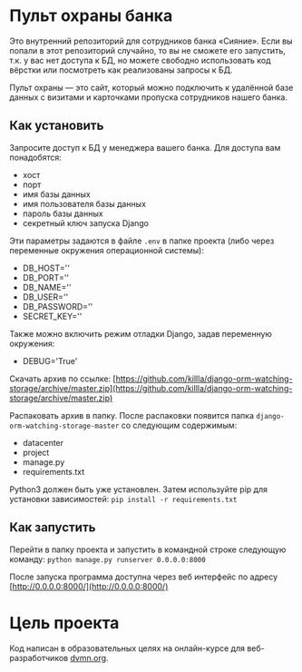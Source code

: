 # Пульт охраны банка
Это внутренний репозиторий для сотрудников банка «Сияние». Если вы попали в этот репозиторий случайно, то вы не сможете его запустить, т.к. у вас нет доступа к БД, но можете свободно использовать код вёрстки или посмотреть как реализованы запросы к БД.

Пульт охраны — это сайт, который можно подключить к удалённой базе данных с визитами и карточками пропуска сотрудников нашего банка.

## Как установить
Запросите доступ к БД у менеджера вашего банка. Для доступа вам понадобятся:
 - хост 
 - порт
 - имя базы данных
 - имя пользователя базы данных
 - пароль базы данных
 - секретный ключ запуска Django
 
Эти параметры задаются в файле ``.env`` в папке проекта (либо через переменные окружения операционной системы):
* DB_HOST=''
* DB_PORT=''
* DB_NAME=''
* DB_USER=''
* DB_PASSWORD=''
* SECRET_KEY=''

Также можно включить режим отладки Django, задав переменную окружения:
* DEBUG='True'

Скачать архив по ссылке: 
[https://github.com/killla/django-orm-watching-storage/archive/master.zip](https://github.com/killla/django-orm-watching-storage/archive/master.zip)

Распаковать архив в папку. После распаковки появится папка ``django-orm-watching-storage-master`` со следующим содержимым:
* datacenter
* project
* manage.py
* requirements.txt

Python3 должен быть уже установлен. Затем используйте pip для установки зависимостей:
``pip install -r requirements.txt``

## Как запустить
Перейти в папку проекта и запустить в командной строке следующую команду:
``python manage.py runserver 0.0.0.0:8000``

После запуска программа доступна через веб интерфейс по адресу [http://0.0.0.0:8000/](http://0.0.0.0:8000/)


# Цель проекта
Код написан в образовательных целях на онлайн-курсе для веб-разработчиков [dvmn.org](dvmn.org).